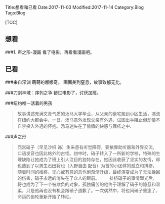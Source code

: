 Title:想看和已看
Date:2017-11-03
Modified:2017-11-14
Category:Blog
Tags:Blog

[TOC]

## 想看
###1. 声之形-漫画
看了电影，再看看漫画吧。

## 已看
###来自深渊
萌萌的娜娜奇。
画面美到窒息，故事致郁无比。

###刀剑神域：序列之争
错过电影了，讨厌加班。

###纽约唯一活着的男孩

>故事讲述充满文青气质的汤马大学毕业，从父亲的豪宅搬到小区生活，漂流在纽约大都会中，一日，汤马意外发现父亲有外遇，试图出手阻止但却情不自禁投入外遇的怀抱。汤马迷失在了偷情的快感与罪疚之中.

###声之形
>西宫硝子（早见沙织 饰）生来患有听觉障碍，要依靠助听器和外界交流，口语发音也因此格外的古怪。初中时，硝子转入了一所新的学校，特殊的生理缺陷让她成为了班上引人注目的独特存在，她因此收获了坚实的友情，却也遭到了以男生石田将也（入野自由 配音）为首的小团体的孤立和排挤。随着时间的推移，无心或有意的恶作剧渐渐升级，最终演变成为了无法挽回的伤害，硝子永远的消失在了众人的眼前。 
　　排挤硝子的事情曝光后，将也成为了下一个被欺负的对象，孤独痛苦的他终于理解了硝子的隐忍和温柔，只是他再也没有机会跟硝子道歉了。一次偶然中，将也同硝子重逢了，命运的齿轮重新开始了转动。

